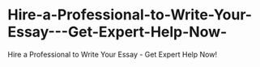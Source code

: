 # Hire-a-Professional-to-Write-Your-Essay---Get-Expert-Help-Now-
Hire a Professional to Write Your Essay - Get Expert Help Now!
